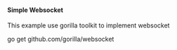 #### Simple Websocket

This example use gorilla toolkit to implement websocket

 go get github.com/gorilla/websocket